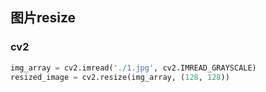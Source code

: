 ## 图片resize
### cv2
```py
img_array = cv2.imread('./1.jpg', cv2.IMREAD_GRAYSCALE)
resized_image = cv2.resize(img_array, (128, 128))
```
